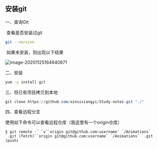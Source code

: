 ## 安装git

一、查询Git

​		查看是否安装过git

```bash
git --version
```

​		如果未安装，则出现以下结果

![image-20201125164640871](C:\Users\罗永强\AppData\Roaming\Typora\typora-user-images\image-20201125164640871.png)

二、安装

```bash
yum -y install git
```

三、将已有项目拷贝到本地

```powershell
git clone https://github.com/xinsixiangyi/Study-notes.git "./"
```

四、查看远程分支

使用如下命令可以查看远程仓库（我这里有一个origin仓库）

```
$ git remote -` `v``origin git@github.com:username` `/Animations` `.git (fetch)``origin git@github.com:username` `/Animations` `.git (push)
```

